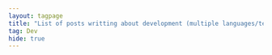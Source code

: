 ```yaml
---
layout: tagpage
title: "List of posts writting about development (multiple languages/technologies)"
tag: Dev
hide: true
---
```

